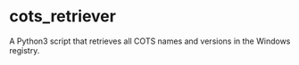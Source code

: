 # cots_retriever
A Python3 script that retrieves all COTS names and versions in the Windows registry.
